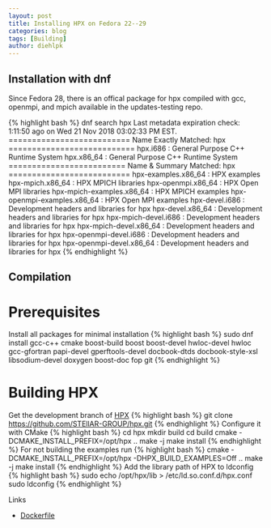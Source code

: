 ```yaml
---
layout: post
title: Installing HPX on Fedora 22--29
categories: blog
tags: [Building]
author: diehlpk
---
```


## Installation with dnf
Since Fedora 28, there is an offical package for hpx compiled with gcc, openmpi, and mpich available in the updates-testing repo.

{% highlight bash %}
dnf search hpx 
Last metadata expiration check: 1:11:50 ago on Wed 21 Nov 2018 03:02:33 PM EST.
========================== Name Exactly Matched: hpx ===========================
hpx.i686 : General Purpose C++ Runtime System
hpx.x86_64 : General Purpose C++ Runtime System
========================= Name & Summary Matched: hpx ==========================
hpx-examples.x86_64 : HPX examples
hpx-mpich.x86_64 : HPX MPICH libraries
hpx-openmpi.x86_64 : HPX Open MPI libraries
hpx-mpich-examples.x86_64 : HPX MPICH examples
hpx-openmpi-examples.x86_64 : HPX Open MPI examples
hpx-devel.i686 : Development headers and libraries for hpx
hpx-devel.x86_64 : Development headers and libraries for hpx
hpx-mpich-devel.i686 : Development headers and libraries for hpx
hpx-mpich-devel.x86_64 : Development headers and libraries for hpx
hpx-openmpi-devel.i686 : Development headers and libraries for hpx
hpx-openmpi-devel.x86_64 : Development headers and libraries for hpx
{% endhighlight %}

## Compilation

Prerequisites
=====
Install all packages for minimal installation
{% highlight bash %}
sudo dnf install gcc-c++ cmake boost-build boost boost-devel hwloc-devel hwloc gcc-gfortran papi-devel gperftools-devel docbook-dtds docbook-style-xsl libsodium-devel doxygen boost-doc fop git
{% endhighlight %}

Building HPX
=====
Get the development branch of <a href="http://stellar.cct.lsu.edu/tag/hpx/">HPX</a>
{% highlight bash  %}
git clone https://github.com/STEllAR-GROUP/hpx.git
{% endhighlight %}
Configure it with CMake
{% highlight bash  %}
cd hpx
mkdir build
cd build
cmake -DCMAKE_INSTALL_PREFIX=/opt/hpx ..
make -j 
make install
{% endhighlight %}
For not building the examples run 
{% highlight bash  %}
cmake -DCMAKE_INSTALL_PREFIX=/opt/hpx -DHPX_BUILD_EXAMPLES=Off ..
make -j 
make install
{% endhighlight %}
Add the library path of HPX to ldconfig
{% highlight bash  %}
sudo echo /opt/hpx/lib > /etc/ld.so.conf.d/hpx.conf  
sudo ldconfig
{% endhighlight %}
<p>
Links
<ul>
	<li> <a href="{{ site.url }}/assets/2015-08-hpx-dockerfile">Dockerfile</a> </li>
</ul>
